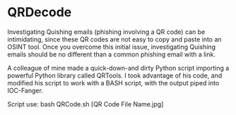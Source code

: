 # QRDecode
Investigating Quishing emails (phishing involving a QR code) can be intimidating, since these QR codes are not easy to copy and paste into an OSINT tool. Once you overcome this initial issue, investigating Quishing emails should be no different than a common phishing email with a link.

A colleague of mine made a quick-down-and dirty Python script importing a powerful Python library called QRTools. I took advantage of his code, and modified his script to work with a BASH script, with the output piped into IOC-Fanger.

Script use:
bash QRCode.sh [QR Code File Name.jpg]
